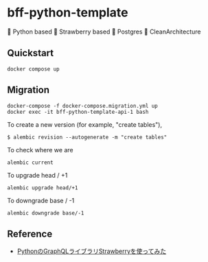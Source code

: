 # bff-python-template
 :snake: Python based
 :strawberry: Strawberry based 
 :seedling: Postgres
 :broom: CleanArchitecture

## Quickstart
```
docker compose up
```

## Migration
```
docker-compose -f docker-compose.migration.yml up
docker exec -it bff-python-template-api-1 bash
```

To create a new version (for example, "create tables"), 
```
$ alembic revision --autogenerate -m "create tables"
```
To check where we are
```
alembic current
```
To upgrade head / +1
```
alembic upgrade head/+1
```
To downgrade base / -1
```
alembic downgrade base/-1
```


## Reference
 - [PythonのGraphQLライブラリStrawberryを使ってみた](https://qiita.com/nttpc-aiyo/items/bb946b864e67c2da9a53)